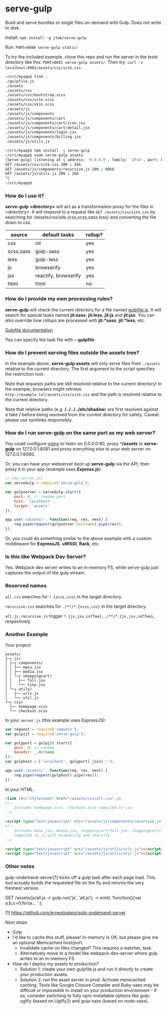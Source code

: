 # serve-gulp

Build and serve bundles or single files on-demand with Gulp. Does not write to disk.

Install: `npm install -g jtwb/serve-gulp`

Run: `PORT=8080 serve-gulp static/`

To try the included example, clone this repo and run the server in the *tests* directory like this: `PORT=8081 serve-gulp assets/`. Then
try: `curl -v localhost:8081/assets/css/site.css`.


```bash
~/src/myapp$ find .
./gulpfile.js
./assets
./assets/css
./assets/css/bootstrap.scss
./assets/css/site.scss
./assets/css/skin.scss
./assets/js
./assets/js/components
./assets/js/components/cart
./assets/js/components/cart/icon.jsx
./assets/js/components/cart/detail.jsx
./assets/js/components/login.jsx
./assets/js/components/billing.jsx
./assets/js/utils.js

~/src/myapp$ npm install -g serve-gulp
~/src/myapp$ sudo serve-gulp assets
[Serve-gulp] listening at { address: '0.0.0.0', family: 'IPv4', port: 63600 }GET /assets/css/all.css 200 ; 43kb
GET /assets/css/site.css 200 ; 5kb
GET /assets/js/components/recursive.js 200 ; 60kb
GET /assets/js/utils.js 200 ; 2kb
^C
~/src/myapp$ 
```

### How do I use it?

**serve-gulp \<directory\>** will act as a transformation proxy for the files in \<directory\>. It will respond to a request like `GET /assets/css/site.css` by searching for */assets/css/site.{css,scss,sass,less}* and converting the file down to css.

| source    | default tasks        | rollup? |
|-----------|----------------------|---------|
| css       | nil                  | yes     |
| scss,sass | gulp-sass            | yes     |
| less      | gulp-less            | yes     |
| js        | browserify           | yes     |
| jsx       | reactify, browserify | yes     |
| html      | html                 | no      |

### How do I provide my own processing rules?

**serve-gulp** will check the current directory for a file named [gulpfile.js](https://github.com/gulpjs/gulp/blob/master/docs/API.md). It will search for special tasks named **jit:sass**, **jit:less**, **jit:js** and **jit:jsx**. You can also override how rollups are processed with **jit:\*sass**, **jit:\*less**, etc.

[Gulpfile documentation](https://github.com/gulpjs/gulp/blob/master/docs/API.md)

You can specify the task file with **--gulpfile**.

### How do I prevent serving files outside the assets tree?

In the example above, **serve-gulp assets** will only serve files from `./assets` relative to the current directory. The first argument to the script specifies the restriction root.

Note that requests paths are still resolved relative to the current directory! In the example, browsers might retrieve `http://example.lol/assets/css/site.css` and the path is resolved relative to the current directory.

Note that relative paths (e.g. **/../../../etc/shadow**) are first resolved against a fake **/** before being resolved from the current directory for safety. Caveat: please use symlinks responsibly.

### How do I run serve-gulp on the same port as my web server?

You could configure [nginx](https://github.com/nginx/nginx) to listen on 0.0.0.0:80, proxy **^/assets** to **serve-gulp** on 127.0.0.1:8081 and proxy everything else to your web server on 127.0.0.1:8080.

Or, you can have your webserver boot up **serve-gulp** via the API, then proxy it in your app (example uses **Express.js**).

```javascript
// [my-server.js]
var serveGulp = require('serve-gulp');

var gulpserver = serveGulp.start({
	port: 0, // random port
	host: 'localhost',
	target: 'assets'
});

app.use('/assets/', function(req, res, next) {
    req.pipe(request(gulpserver.hostname).pipe(res));
});
```

Or, you could do something similar to the above example with a custom middleware for **ExpressJS**, **uWSGI**, **Rack**, etc.

### Is this like Webpack Dev Server?

Yes. Webpack dev server writes to an in-memory FS, while serve-gulp just captures the output of the gulp stream.


### Reserved names

`all.css` searches for `*.{scss,css}` in the target directory.

`recursive.css` searches for `./**/*.{scss,css}` in the target directory.

`all.js`, `recursive.js` trigger `*.{js,jsx,coffee}`, `./**/*.{js,jsx,coffee}`, respectively.

### Another Example

Your project:
```
assets/
├─┬ js/
│ ├─┬ components/
│ │ ├── menu.jsx
│ │ ├── media.jsx
│ | └─┬ shoppingcart/
│ |   ├── full.jsx
│ │   └── tiny.jsx
│ └─┬ utils/
│   ├── urls.js
│   └── util.js
└─┬ css/
  ├── homepage.scss
  └── checkout.scss
```

In your `server.js` (this example uses ExpressJS):

```javascript
var request = require('request');
var gulpjit = require('serve-gulp');

var gulpport = gulpjit.start({
    port: 0, // random
    basedir: __dirname
});
var gulphost = ['localhost', gulpport].join(':');

app.use('/assets/', function(req, res, next) {
    req.pipe(request(gulphost).pipe(res));
});
```

In your HTML:

```html
<link rel="stylesheet" href="/assets/css/all.css" />
<!--
    Includes homepage.scss, checkout.scss compiled to css
-->

<script type="text/javascript" src="/assets/js/components/recursive.js"></script>
<!--
    Includes menu.jsx, media.jsx, shoppingcart/full.jsx, shoppingcart/tiny.jsx
    compiled to js with browserify and reactify
-->

<script type="text/javascript" src="/assets/js/utils/urls.js"></script>
<script type="text/javascript" src="/assets/js/utils/util.js"></script>
```



### Other notes

gulp-ondemand-server[1] kicks off a gulp task after each page load. This tool actually builds the requested file on the fly and returns the very freshest version.

GET /assets/js/all.js
 -> gulp.run('js', 'all.js');
 -> emit( 'function(){var a,b,c=0;for(a... ' );

[1] https://github.com/ernestoalejo/gulp-ondemand-server

*Next steps*

* Gzip
* I'd like to cache this stuff, please! In-memory is OK, but please give me an optional Memcached host/port.
   * Invalidate cache on files changed? This requires a watcher, task.
   * Alternatively move to a model like webpack-dev-server where gulp writes to an in-memory FS
* How do I deploy my assets to production?
   * Solution 1: create your own gulpfile.js and run it directly to create your production assets.
   * Solution 2: run the asset server in prod. Activate memcached caching. Tools like Google Closure Compiler and Ruby-sass may be difficult or impossible to install on your production environment - if so, consider switching to fully npm-installable options like gulp-uglify (based on Uglify2) and gulp-sass (based on node-sass).

